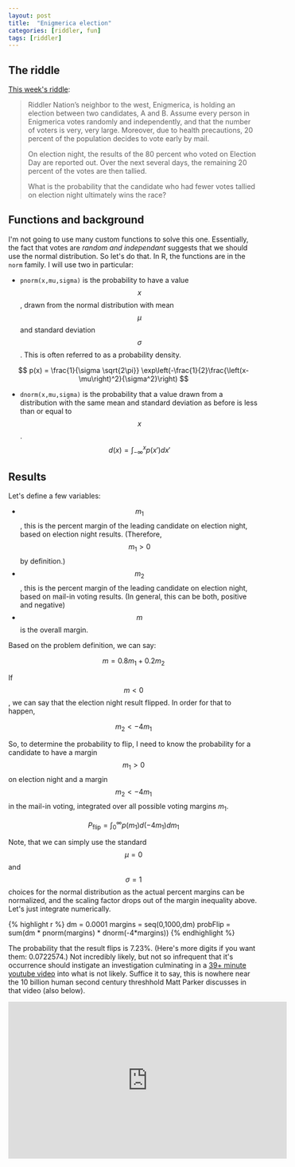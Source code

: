 ```yaml
---
layout: post
title:  "Enigmerica election"
categories: [riddler, fun]
tags: [riddler]
---
```



## The riddle
[This week's riddle](https://fivethirtyeight.com/features/can-you-cut-the-perfect-pancake/):

> Riddler Nation’s neighbor to the west, Enigmerica, is holding an election between two candidates, A and B. Assume every person in Enigmerica votes randomly and independently, and that the number of voters is very, very large. Moreover, due to health precautions, 20 percent of the population decides to vote early by mail.
>
> On election night, the results of the 80 percent who voted on Election Day are reported out. Over the next several days, the remaining 20 percent of the votes are then tallied.
>
> What is the probability that the candidate who had fewer votes tallied on election night ultimately wins the race?



## Functions and background
I'm not going to use many custom functions to solve this one.  Essentially, the fact that votes are _random and independant_ suggests that we should use the normal distribution.  So let's do that.  In R, the functions are in the `norm` family.  I will use two in particular:

- `pnorm(x,mu,sigma)` is the probability to have a value $$x$$, drawn from the normal distribution with mean $$\mu$$ and standard deviation $$\sigma$$.  This is often referred to as a probability density.

$$
p(x) = \frac{1}{\sigma \sqrt{2\pi}} \exp\left(-\frac{1}{2}\frac{\left(x-\mu\right)^2}{\sigma^2}\right)
$$
- `dnorm(x,mu,sigma)` is the probability that a value drawn from a distribution with the same mean and standard deviation as before is less than or equal to $$x$$.
$$
d(x) = \int_{-\infty}^{x} p(x') dx'
$$

## Results
Let's define a few variables:

- $$m_1$$, this is the percent margin of the leading candidate on election night, based on election night results.  (Therefore, $$m_1>0$$ by definition.)
- $$m_2$$, this is the percent margin of the leading candidate on election night, based on mail-in voting results.  (In general, this can be both, positive and negative)
- $$m$$ is the overall margin.

Based on the problem definition, we can say:

$$
m = 0.8 m_1 + 0.2 m_2
$$

If $$m<0$$, we can say that the election night result flipped.  In order for that to happen, 

$$ 
m_2 < -4 m_1
$$

So, to determine the probability to flip, I need to know the probability for a candidate to have a margin $$m_1>0$$ on election night and a margin $$m_2 < -4m_1$$ in the mail-in voting, integrated over all possible voting margins $m_1$.

$$
P_{\text{flip}} = \int_0^\infty p(m_1) d(-4m_1) dm_1
$$

Note, that we can simply use the standard $$\mu = 0$$ and $$\sigma = 1$$ choices for the normal distribution as the actual percent margins can be normalized, and the scaling factor drops out of the margin inequality above.  Let's just integrate numerically.


{% highlight r %}
dm = 0.0001
margins = seq(0,1000,dm)
probFlip = sum(dm * pnorm(margins) * dnorm(-4*margins))
{% endhighlight %}

The probability that the result flips is 7.23%.  (Here's more digits if you want them:  0.0722574.) Not incredibly likely, but not so infrequent that it's occurrence should instigate an investigation culminating in a [39+ minute youtube video](https://www.youtube.com/watch?v=8Ko3TdPy0TU) into what is not likely.  Suffice it to say, this is nowhere near the 10 billion human second century threshhold Matt Parker discusses in that video (also below).

<iframe width="560" height="315" src="https://www.youtube.com/embed/8Ko3TdPy0TU" title="YouTube video player" frameborder="0" allow="accelerometer; autoplay; clipboard-write; encrypted-media; gyroscope; picture-in-picture" allowfullscreen></iframe>
